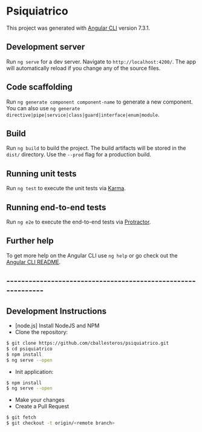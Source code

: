 # Psiquiatrico

This project was generated with [Angular CLI](https://github.com/angular/angular-cli) version 7.3.1.

## Development server

Run `ng serve` for a dev server. Navigate to `http://localhost:4200/`. The app will automatically reload if you change any of the source files.

## Code scaffolding

Run `ng generate component component-name` to generate a new component. You can also use `ng generate directive|pipe|service|class|guard|interface|enum|module`.

## Build

Run `ng build` to build the project. The build artifacts will be stored in the `dist/` directory. Use the `--prod` flag for a production build.

## Running unit tests

Run `ng test` to execute the unit tests via [Karma](https://karma-runner.github.io).

## Running end-to-end tests

Run `ng e2e` to execute the end-to-end tests via [Protractor](http://www.protractortest.org/).

## Further help

To get more help on the Angular CLI use `ng help` or go check out the [Angular CLI README](https://github.com/angular/angular-cli/blob/master/README.md).

## -------------------------------------------------------------

## Development Instructions

* [node.js] Install NodeJS and NPM
* Clone the repository:

```sh
$ git clone https://github.com/cballesteros/psiquiatrico.git
$ cd psiquiatrico
$ npm install
$ ng serve --open
```

* Init application:

```sh
$ npm install
$ ng serve --open
```

* Make your changes
* Create a Pull Request

```sh
$ git fetch
$ git checkout -t origin/<remote branch>

```